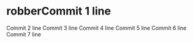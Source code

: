 # robberCommit 1 line
Commit 2 line
Commit 3 line
Commit 4 line
Commit 5 line
Commit 6 line
Commit 7 line
